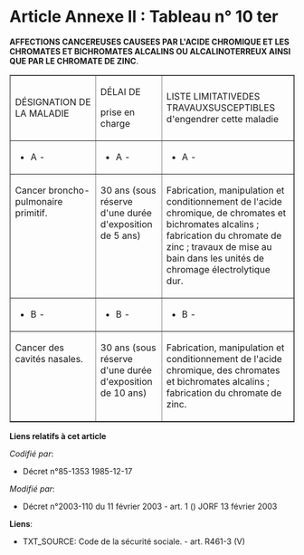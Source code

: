 # Article Annexe II : Tableau n° 10 ter

**AFFECTIONS CANCEREUSES CAUSEES PAR L'ACIDE CHROMIQUE ET LES CHROMATES ET BICHROMATES ALCALINS OU ALCALINOTERREUX AINSI QUE
PAR LE CHROMATE DE ZINC**.

<table align="center" border="1" cellpadding="0" cellspacing="0" width="605">
  <tbody>
    <tr>
      <td width="202">

DÉSIGNATION DE LA MALADIE

</td>
      <td width="121">

DÉLAI DE 

prise en charge

</td>
      <td width="282">

LISTE LIMITATIVEDES TRAVAUXSUSCEPTIBLES d'engendrer cette maladie

</td>
    </tr>
    <tr>
      <td width="202">

- A -

</td>
      <td width="121">

- A -

</td>
      <td width="282">

- A -

</td>
    </tr>
    <tr>
      <td valign="top" width="202">

Cancer broncho-pulmonaire primitif.

</td>
      <td valign="top" width="121">

30 ans (sous réserve d'une durée d'exposition de 5 ans)

</td>
      <td valign="top" width="282">

Fabrication, manipulation et conditionnement de l'acide chromique, de chromates et bichromates alcalins ; fabrication du
chromate de zinc ; travaux de mise au bain dans les unités de chromage électrolytique dur.

</td>
    </tr>
    <tr>
      <td width="202">

- B -

</td>
      <td width="121">

- B -

</td>
      <td width="282">

- B -

</td>
    </tr>
    <tr>
      <td valign="top" width="202">

Cancer des cavités nasales.

</td>
      <td valign="top" width="121">

30 ans (sous réserve d'une durée d'exposition de 10 ans)

</td>
      <td valign="top" width="282">

Fabrication, manipulation et conditionnement de l'acide chromique, des chromates et bichromates alcalins ; fabrication du
chromate de zinc.

</td>
    </tr>
  </tbody>
</table>

**Liens relatifs à cet article**

_Codifié par_:

  - Décret n°85-1353 1985-12-17

_Modifié par_:

  - Décret n°2003-110 du 11 février 2003 - art. 1 () JORF 13 février 2003

**Liens**:

  - TXT_SOURCE: Code de la sécurité sociale. - art. R461-3 (V)
